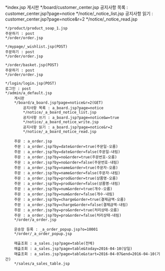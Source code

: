 *index.jsp
	게시판
	*/board/customer_center.jsp
		공지사항 목록 : customer_center.jsp?page=notice
		*/notice/_notice_list.jsp
		공지사항 읽기 : customer_center.jsp?page=notice&r=2
		*/notice/_notice_read.jsp

	*/product/product_soap_1.jsp
	주문하기 : post
	*/order/order.jsp

	*/mypage/_wishlist.jsp(POST)
	주문하기 : post
	*/order/order.jsp
	
	*/order/basket.jsp(POST)
	주문하기 : post
	*/order/order.jsp

	*/login/login.jsp(POST)
	로그인 : post
	*/admin/a_default.jsp
		게시판
		*/board/a_board.jsp?page=notice&r=2(GET)
			공지사항 목록 : a_board.jsp?page=notice
			*/notice/_a_board_notice_list.jsp
			공지사항 쓰기 : a_board.jsp?page=notice&w=true
			*/notice/_a_board_notice_write.jsp
			공지사항 읽기 : a_board.jsp?page=notice&r=2
			*/notice/_a_board_notice_read.jsp

		주문 : a_order.jsp
		주문 : a_order.jsp?by=date&order=true(주문일-오름)
		주문 : a_order.jsp?by=date&order=false(주문일-내림)
		주문 : a_order.jsp?by=no&order=true(주문번호-오름)
		주문 : a_order.jsp?by=no&order=false(주문번호-내림)
		주문 : a_order.jsp?by=name&order=true(주문자-오름)
		주문 : a_order.jsp?by=name&order=false(주문자-내림)
		주문 : a_order.jsp?by=prod&order=true(상품명-오름)
		주문 : a_order.jsp?by=prod&order=false(상품명-내림)
		주문 : a_order.jsp?by=num&order=true(개수-오름)
		주문 : a_order.jsp?by=num&order=false(개수-내림)
		주문 : a_order.jsp?by=charge&order=true(결제금액-오름)
		주문 : a_order.jsp?by=charge&order=false(결제금액-내림)
		주문 : a_order.jsp?by=pro&order=true(처리상태-오름)
		주문 : a_order.jsp?by=pro&order=false(처리상태-내림)
		*/order/a_order.jsp

		운송장 등록 : _a_order_popup.jsp?o=10001
		*/order/_a_order_popup.jsp
		
		매출조회 : a_sales.jsp?page=table(전체)
		매출조회 : a_sales.jsp?page=table&today=2016-04-10(당일)
		매출조회 : a_sales.jsp?page=table&start=2016-04-07&end=2016-04-10(기간)
		*/sales/a_sales_table.jsp